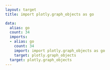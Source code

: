 ```yaml
---
layout: target
title: import plotly.graph_objects as go

data:
  alias: go
  count: 34
  imports:
  - alias: go
    count: 34
    import: import plotly.graph_objects as go
    target: plotly.graph_objects
  target: plotly.graph_objects
---
```

